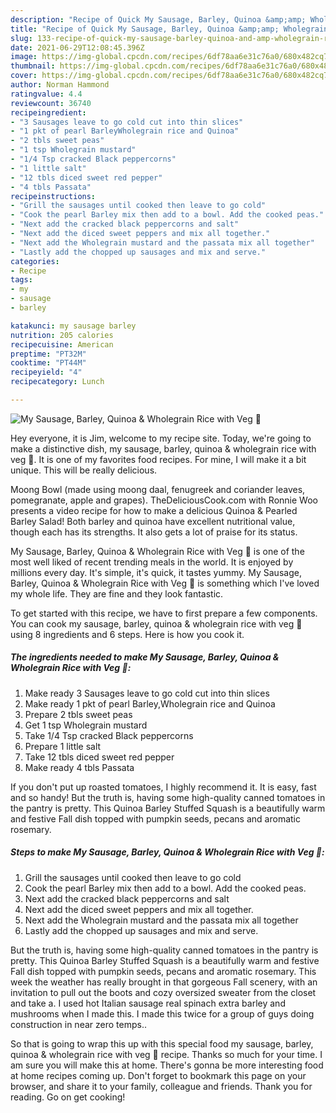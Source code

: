 ```yaml
---
description: "Recipe of Quick My Sausage, Barley, Quinoa &amp;amp; Wholegrain Rice with Veg 💛"
title: "Recipe of Quick My Sausage, Barley, Quinoa &amp;amp; Wholegrain Rice with Veg 💛"
slug: 133-recipe-of-quick-my-sausage-barley-quinoa-and-amp-wholegrain-rice-with-veg
date: 2021-06-29T12:08:45.396Z
image: https://img-global.cpcdn.com/recipes/6df78aa6e31c76a0/680x482cq70/my-sausage-barley-quinoa-wholegrain-rice-with-veg-recipe-main-photo.jpg
thumbnail: https://img-global.cpcdn.com/recipes/6df78aa6e31c76a0/680x482cq70/my-sausage-barley-quinoa-wholegrain-rice-with-veg-recipe-main-photo.jpg
cover: https://img-global.cpcdn.com/recipes/6df78aa6e31c76a0/680x482cq70/my-sausage-barley-quinoa-wholegrain-rice-with-veg-recipe-main-photo.jpg
author: Norman Hammond
ratingvalue: 4.4
reviewcount: 36740
recipeingredient:
- "3 Sausages leave to go cold cut into thin slices"
- "1 pkt of pearl BarleyWholegrain rice and Quinoa"
- "2 tbls sweet peas"
- "1 tsp Wholegrain mustard"
- "1/4 Tsp cracked Black peppercorns"
- "1 little salt"
- "12 tbls diced sweet red pepper"
- "4 tbls Passata"
recipeinstructions:
- "Grill the sausages until cooked then leave to go cold"
- "Cook the pearl Barley mix then add to a bowl. Add the cooked peas."
- "Next add the cracked black peppercorns and salt"
- "Next add the diced sweet peppers and mix all together."
- "Next add the Wholegrain mustard and the passata mix all together"
- "Lastly add the chopped up sausages and mix and serve."
categories:
- Recipe
tags:
- my
- sausage
- barley

katakunci: my sausage barley 
nutrition: 205 calories
recipecuisine: American
preptime: "PT32M"
cooktime: "PT44M"
recipeyield: "4"
recipecategory: Lunch

---
```



![My Sausage, Barley, Quinoa &amp; Wholegrain Rice with Veg 💛](https://img-global.cpcdn.com/recipes/6df78aa6e31c76a0/680x482cq70/my-sausage-barley-quinoa-wholegrain-rice-with-veg-recipe-main-photo.jpg)

Hey everyone, it is Jim, welcome to my recipe site. Today, we're going to make a distinctive dish, my sausage, barley, quinoa &amp; wholegrain rice with veg 💛. It is one of my favorites food recipes. For mine, I will make it a bit unique. This will be really delicious.

Moong Bowl (made using moong daal, fenugreek and coriander leaves, pomegranate, apple and grapes). TheDeliciousCook.com with Ronnie Woo presents a video recipe for how to make a delicious Quinoa &amp; Pearled Barley Salad! Both barley and quinoa have excellent nutritional value, though each has its strengths. It also gets a lot of praise for its status.

My Sausage, Barley, Quinoa &amp; Wholegrain Rice with Veg 💛 is one of the most well liked of recent trending meals in the world. It is enjoyed by millions every day. It's simple, it's quick, it tastes yummy. My Sausage, Barley, Quinoa &amp; Wholegrain Rice with Veg 💛 is something which I've loved my whole life. They are fine and they look fantastic.


To get started with this recipe, we have to first prepare a few components. You can cook my sausage, barley, quinoa &amp; wholegrain rice with veg 💛 using 8 ingredients and 6 steps. Here is how you cook it.

<!--inarticleads1-->

##### The ingredients needed to make My Sausage, Barley, Quinoa &amp; Wholegrain Rice with Veg 💛:

1. Make ready 3 Sausages leave to go cold cut into thin slices
1. Make ready 1 pkt of pearl Barley,Wholegrain rice and Quinoa
1. Prepare 2 tbls sweet peas
1. Get 1 tsp Wholegrain mustard
1. Take 1/4 Tsp cracked Black peppercorns
1. Prepare 1 little salt
1. Take 12 tbls diced sweet red pepper
1. Make ready 4 tbls Passata


If you don&#39;t put up roasted tomatoes, I highly recommend it. It is easy, fast and so handy! But the truth is, having some high-quality canned tomatoes in the pantry is pretty. This Quinoa Barley Stuffed Squash is a beautifully warm and festive Fall dish topped with pumpkin seeds, pecans and aromatic rosemary. 

<!--inarticleads2-->

##### Steps to make My Sausage, Barley, Quinoa &amp; Wholegrain Rice with Veg 💛:

1. Grill the sausages until cooked then leave to go cold
1. Cook the pearl Barley mix then add to a bowl. Add the cooked peas.
1. Next add the cracked black peppercorns and salt
1. Next add the diced sweet peppers and mix all together.
1. Next add the Wholegrain mustard and the passata mix all together
1. Lastly add the chopped up sausages and mix and serve.


But the truth is, having some high-quality canned tomatoes in the pantry is pretty. This Quinoa Barley Stuffed Squash is a beautifully warm and festive Fall dish topped with pumpkin seeds, pecans and aromatic rosemary. This week the weather has really brought in that gorgeous Fall scenery, with an invitation to pull out the boots and cozy oversized sweater from the closet and take a. I used hot Italian sausage real spinach extra barley and mushrooms when I made this. I made this twice for a group of guys doing construction in near zero temps.. 

So that is going to wrap this up with this special food my sausage, barley, quinoa &amp; wholegrain rice with veg 💛 recipe. Thanks so much for your time. I am sure you will make this at home. There's gonna be more interesting food at home recipes coming up. Don't forget to bookmark this page on your browser, and share it to your family, colleague and friends. Thank you for reading. Go on get cooking!

